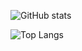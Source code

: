 
![GitHub stats](https://github-readme-stats.vercel.app/api?username=lzxhahaha)

![Top Langs](https://github-readme-stats.vercel.app/api/top-langs/?username=lzxhahaha)

